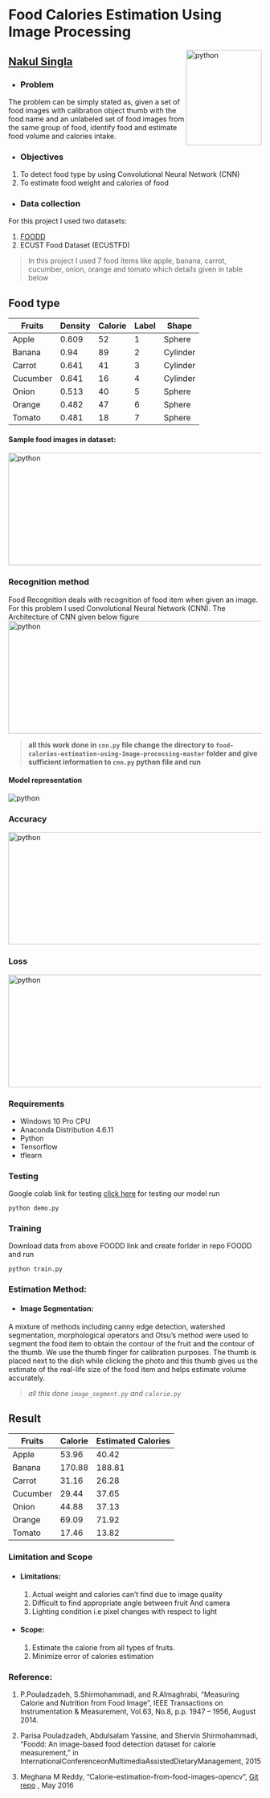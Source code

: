 
# Food Calories Estimation Using Image Processing
<img src="1.jpg" alt="python" width="150" height="190" align="right">

## [Nakul Singla](https://www.linkedin.com/in/vinayak-sable-675502131) 

+ ###  Problem
 The problem can be simply stated as, given a set of food images with calibration object thumb with the food name and an unlabeled set of food images from the same group of food, identify food and estimate food volume and calories intake.
+ ### Objectives
 1.	To detect food type by using Convolutional Neural Network (CNN)
 2.	To estimate food weight and calories of food
 

+ ### Data collection
For this project I used two datasets:
1. [FOODD](https://drive.google.com/drive/folders/1rmVS_n6P1859trFxKhY7iHVywjTIRYwn?usp=sharing)
2. ECUST Food Dataset (ECUSTFD)

>In this project I used 7 food items like apple, banana, carrot, cucumber, onion, orange and tomato which details given in table below
  
  
## Food type

 | Fruits  | Density | Calorie| Label |	Shape   |
 | ------- | ------- | ------ | ----- | --------|
 | Apple   |  0.609  |   52   |   1   | Sphere  | 
 | Banana  |  0.94   |   89   |   2   | Cylinder|
 | Carrot  |  0.641  |   41   |   3   | Cylinder|
 | Cucumber|  0.641  |   16   |   4   | Cylinder|
 | Onion   |  0.513  |   40   |   5   | Sphere  |
 | Orange  |  0.482  |   47   |   6   | Sphere  |
 | Tomato  |  0.481  |   18   |   7   | Sphere  |




#### Sample food images in dataset:

<img src="2.PNG" alt="python" width="615" height="224" align="centre">


### Recognition method
Food Recognition deals with recognition of food item when given an image. For this problem I used Convolutional Neural Network (CNN). The Architecture of  CNN given below figure 
<img src="3.png" alt="python" width="615" height="224" align="centre">
> **all this work done in ```cnn.py``` file
change the directory to ```food-calories-estimation-using-Image-processing-master``` folder and give sufficient information to ```cnn.py``` python file and run**

#### Model representation
<img src="graph_run=Fruits_dectector-0.001-5conv-basic.png" alt="python" align="centre">

### Accuracy 
<img src="Accuracy_Validation.svg" alt="python" width="615" height="224" align="centre">

### Loss
<img src="Loss_Validation.svg" alt="python" width="615" height="224" align="centre">





### Requirements
+ Windows 10 Pro CPU 
+ Anaconda Distribution 4.6.11
+ Python
+ Tensorflow 
+ tflearn


### Testing
Google colab link for testing [click here](https://colab.research.google.com/drive/1dRVXXVfX5vQ0Re1kW_yX4zwJBNzSezoa?usp=sharing)
for testing our model run
```
python demo.py
```

### Training
Download data from above FOODD link and create forlder in repo FOODD and run
```
python train.py
```

### Estimation Method:
+ #### Image Segmentation:
A mixture of methods including canny edge detection, watershed segmentation, morphological operators and Otsu’s method were used to segment the food item to obtain the contour of the fruit and the contour of the thumb. We use the thumb finger for calibration purposes. The thumb is placed next to the dish while clicking the photo and this thumb gives us the estimate of the real-life size of the food item and helps estimate volume accurately.
> *all this done ```image_segment.py``` and ```calorie.py```*



## Result

 | Fruits  | Calorie | Estimated Calories|
 | ------- | ------- | -----------------| 
 | Apple   |  53.96  |   40.42          |
 | Banana  |  170.88 |   188.81         |  
 | Carrot  |  31.16  |   26.28          |
 | Cucumber|  29.44  |   37.65          |
 | Onion   |  44.88  |   37.13          |  
 | Orange  |  69.09  |   71.92          |
 | Tomato  |  17.46  |   13.82          |


### Limitation and Scope
+ #### Limitations:
    1.	Actual weight and calories can’t find due to image quality
    2.	Difficult to find appropriate angle between fruit And camera
    3. Lighting condition i.e pixel changes with respect to light
    
+ #### Scope:
    1.	Estimate the calorie from all types of fruits.
    2.	Minimize error of calories estimation
    
### Reference:
   1. P.Pouladzadeh, S.Shirmohammadi, and R.Almaghrabi, “Measuring Calorie and Nutrition from Food Image”, IEEE Transactions on Instrumentation & Measurement, Vol.63, No.8, p.p. 1947 – 1956, August 2014.

   2. Parisa Pouladzadeh, Abdulsalam Yassine, and Shervin Shirmohammadi, “Foodd: An image-based food detection dataset for calorie measurement,” in InternationalConferenceonMultimediaAssistedDietaryManagement, 2015

   3. Meghana M Reddy, “Calorie-estimation-from-food-images-opencv”, [Git repo](https://github.com/meghanamreddy/Calorie-estimation-from-food-images-OpenCV) , May 2016





